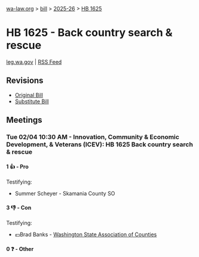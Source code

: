 [wa-law.org](/) > [bill](/bill/) > [2025-26](/bill/2025-26/) > [HB 1625](/bill/2025-26/hb/1625/)

# HB 1625 - Back country search & rescue
[leg.wa.gov](https://app.leg.wa.gov/billsummary?BillNumber=1625&Year=2025&Initiative=false) | [RSS Feed](./rss.xml)

## Revisions
* [Original Bill](1/)
* [Substitute Bill](S/)

## Meetings
### Tue 02/04 10:30 AM - Innovation, Community & Economic Development, & Veterans (ICEV): HB 1625 Back country search & rescue
#### 1 👍 - Pro
Testifying:
* Summer Scheyer - Skamania County SO

#### 3 👎 - Con
Testifying:
* 💵Brad Banks - [Washington State Association of Counties](/org/washington_state_association_of_counties/)

#### 0 ❓ - Other
